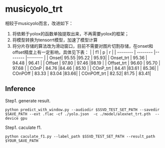 # musicyolo_trt
相较于musicyolo而言，改进如下：
1. 将依赖于yolox的函数单独提取出来，不再需要yolox的框架；
2. 将模型转换为tensorrt模型，加速了模型计算
3. 将分片存储的算法改为滑动窗口，目前不需要对图片切割存储，在onset和offset精度上有一定影响，具体见下表：
|     | f1     | p     | r    | 
| -------- | -------- |-------- |-------- |
| Onset| 95.55 |95.22 | 95.93|
| Onset_trt | 95.36 | 94.48 |  96.41 |
| Offset | 97.80 | 97.46 |98.19 |
| Offset_trt | 96.60 | 95.70 | 97.68 |
| COnP | 84.76 |84.46 | 85.10 |
| COnP_trt | 84.41 |83.61 | 85.36|
| COnPOff | 83.33 | 83.04 |83.66|
| COnPOff_trt | 82.52| 81.75 | 83.41|


## Inference

Step1. generate result.
```shell
python predict_with_window.py --audiodir $SSVD_TEST_SET_PATH --savedir $SAVE_PATH --ext .flac -cf ./yolo.json  -c ./model/alexnet_trt.pth  --device gpu
```

Step1. caculate f1.
```shell
python caculate_f1.py --label_path $SSVD_TEST_SET_PATH --result_path $YOUR_SAVE_PATH
```
